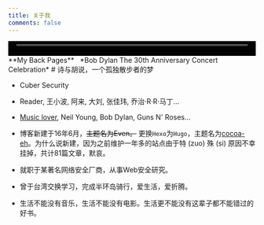 ```yaml
---
title: 关于我
comments: false
---
```

<script src="https://ob5vt1k7f.qnssl.com/pangu.js"></script>

<video width="100%" height="30" controls>
<source src="http://isure.stream.qqmusic.qq.com/7129792.m4a?fromtag=52">
</video>
**My Back Pages** &nbsp; *Bob Dylan The 30th Anniversary Concert Celebration*
# 诗与胡说，一个孤独散步者的梦

- Cuber Security
- Reader, 王小波, 阿来, 大刘, 张佳玮, 乔治·R·R·马丁...
- [Music lover](http://music.163.com/#/user/home?id=38234240), Neil Young, Bob Dylan, Guns N' Roses...


- 博客新建于16年6月，~~主题名为Even。~~ 更换`Hexo`为`Hugo`，主题名为[cocoa-eh](https://github.com/fuegowolf/cocoa-eh-hugo-theme)。为什么说新建，因为之前维护一年多的站点由于特 (zuo) 殊 (si) 原因不幸挂掉，共计81篇文章，默哀。
- 就职于某著名网络安全厂商，从事Web安全研究。
- 曾于台湾交换学习，完成半环岛骑行，爱生活，爱折腾。
- 生活不能没有音乐，生活不能没有电影。生活更不能没有这辈子都不能错过的好书。

<script>pangu.spacingPage();</script>
